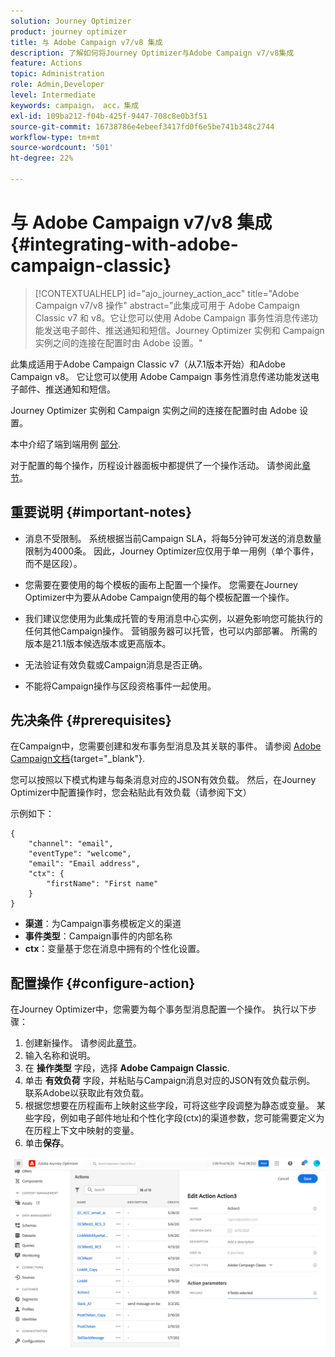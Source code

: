 ```yaml
---
solution: Journey Optimizer
product: journey optimizer
title: 与 Adobe Campaign v7/v8 集成
description: 了解如何将Journey Optimizer与Adobe Campaign v7/v8集成
feature: Actions
topic: Administration
role: Admin,Developer
level: Intermediate
keywords: campaign， acc，集成
exl-id: 109ba212-f04b-425f-9447-708c8e0b3f51
source-git-commit: 16738786e4ebeef3417fd0f6e5be741b348c2744
workflow-type: tm+mt
source-wordcount: '501'
ht-degree: 22%

---
```


# 与 Adobe Campaign v7/v8 集成 {#integrating-with-adobe-campaign-classic}

>[!CONTEXTUALHELP]
>id="ajo_journey_action_acc"
>title="Adobe Campaign v7/v8 操作"
>abstract="此集成可用于 Adobe Campaign Classic v7 和 v8。它让您可以使用 Adobe Campaign 事务性消息传递功能发送电子邮件、推送通知和短信。Journey Optimizer 实例和 Campaign 实例之间的连接在配置时由 Adobe 设置。"

此集成适用于Adobe Campaign Classic v7（从7.1版本开始）和Adobe Campaign v8。 它让您可以使用 Adobe Campaign 事务性消息传递功能发送电子邮件、推送通知和短信。

Journey Optimizer 实例和 Campaign 实例之间的连接在配置时由 Adobe 设置。

本中介绍了端到端用例 [部分](../building-journeys/ajo-ac.md).

对于配置的每个操作，历程设计器面板中都提供了一个操作活动。 请参阅此[章节](../building-journeys/using-adobe-campaign-classic.md)。

## 重要说明 {#important-notes}

* 消息不受限制。 系统根据当前Campaign SLA，将每5分钟可发送的消息数量限制为4000条。 因此，Journey Optimizer应仅用于单一用例（单个事件，而不是区段）。

* 您需要在要使用的每个模板的画布上配置一个操作。 您需要在Journey Optimizer中为要从Adobe Campaign使用的每个模板配置一个操作。

* 我们建议您使用为此集成托管的专用消息中心实例，以避免影响您可能执行的任何其他Campaign操作。 营销服务器可以托管，也可以内部部署。 所需的版本是21.1版本候选版本或更高版本。

* 无法验证有效负载或Campaign消息是否正确。

* 不能将Campaign操作与区段资格事件一起使用。

## 先决条件 {#prerequisites}

在Campaign中，您需要创建和发布事务型消息及其关联的事件。 请参阅 [Adobe Campaign文档](https://experienceleague.adobe.com/docs/campaign-classic/using/transactional-messaging/introduction/about-transactional-messaging.html#transactional-messaging){target="_blank"}.

您可以按照以下模式构建与每条消息对应的JSON有效负载。 然后，在Journey Optimizer中配置操作时，您会粘贴此有效负载（请参阅下文）

示例如下：

```
{
    "channel": "email",
    "eventType": "welcome",
    "email": "Email address",
    "ctx": {
        "firstName": "First name"
    }
}
```

* **渠道**：为Campaign事务模板定义的渠道
* **事件类型**：Campaign事件的内部名称
* **ctx**：变量基于您在消息中拥有的个性化设置。

## 配置操作 {#configure-action}

在Journey Optimizer中，您需要为每个事务型消息配置一个操作。 执行以下步骤：

1. 创建新操作。 请参阅此[章节](../action/action.md)。
1. 输入名称和说明。
1. 在 **操作类型** 字段，选择 **Adobe Campaign Classic**.
1. 单击 **有效负荷** 字段，并粘贴与Campaign消息对应的JSON有效负载示例。 联系Adobe以获取此有效负载。
1. 根据您想要在历程画布上映射这些字段，可将这些字段调整为静态或变量。 某些字段，例如电子邮件地址和个性化字段(ctx)的渠道参数，您可能需要定义为在历程上下文中映射的变量。
1. 单击&#x200B;**保存**。

![](assets/accintegration1.png)
